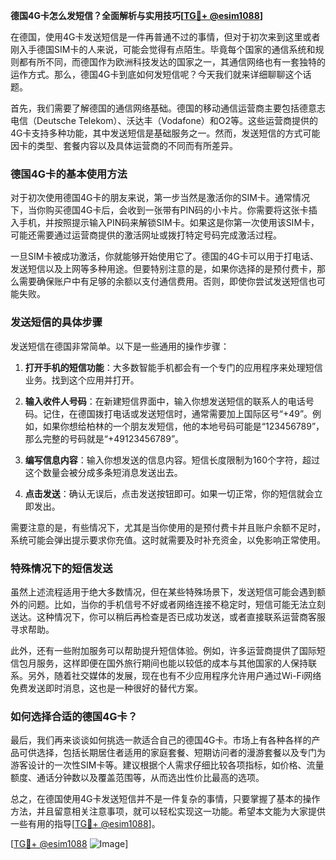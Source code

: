 **德国4G卡怎么发短信？全面解析与实用技巧[[TG💪+ @esim1088](https://t.me/s/esim1088)]**

在德国，使用4G卡发送短信是一件再普通不过的事情，但对于初次来到这里或者刚入手德国SIM卡的人来说，可能会觉得有点陌生。毕竟每个国家的通信系统和规则都有所不同，而德国作为欧洲科技发达的国家之一，其通信网络也有一套独特的运作方式。那么，德国4G卡到底如何发短信呢？今天我们就来详细聊聊这个话题。

首先，我们需要了解德国的通信网络基础。德国的移动通信运营商主要包括德意志电信（Deutsche Telekom）、沃达丰（Vodafone）和O2等。这些运营商提供的4G卡支持多种功能，其中发送短信是基础服务之一。然而，发送短信的方式可能因卡的类型、套餐内容以及具体运营商的不同而有所差异。

### 德国4G卡的基本使用方法

对于初次使用德国4G卡的朋友来说，第一步当然是激活你的SIM卡。通常情况下，当你购买德国4G卡后，会收到一张带有PIN码的小卡片。你需要将这张卡插入手机，并按照提示输入PIN码来解锁SIM卡。如果这是你第一次使用该SIM卡，可能还需要通过运营商提供的激活网址或拨打特定号码完成激活过程。

一旦SIM卡被成功激活，你就能够开始使用它了。德国的4G卡可以用于打电话、发送短信以及上网等多种用途。但要特别注意的是，如果你选择的是预付费卡，那么需要确保账户中有足够的余额以支付通信费用。否则，即使你尝试发送短信也可能失败。

### 发送短信的具体步骤

发送短信在德国非常简单。以下是一些通用的操作步骤：

1. **打开手机的短信功能**：大多数智能手机都会有一个专门的应用程序来处理短信业务。找到这个应用并打开。
   
2. **输入收件人号码**：在新建短信界面中，输入你想发送短信的联系人的电话号码。记住，在德国拨打电话或发送短信时，通常需要加上国际区号“+49”。例如，如果你想给柏林的一个朋友发短信，他的本地号码可能是“123456789”，那么完整的号码就是“+49123456789”。

3. **编写信息内容**：输入你想发送的信息内容。短信长度限制为160个字符，超过这个数量会被分成多条短消息发送出去。

4. **点击发送**：确认无误后，点击发送按钮即可。如果一切正常，你的短信就会立即发出。

需要注意的是，有些情况下，尤其是当你使用的是预付费卡并且账户余额不足时，系统可能会弹出提示要求你充值。这时就需要及时补充资金，以免影响正常使用。

### 特殊情况下的短信发送

虽然上述流程适用于绝大多数情况，但在某些特殊场景下，发送短信可能会遇到额外的问题。比如，当你的手机信号不好或者网络连接不稳定时，短信可能无法立刻送达。这种情况下，你可以稍后再检查是否已成功发送，或者直接联系运营商客服寻求帮助。

此外，还有一些附加服务可以帮助提升短信体验。例如，许多运营商提供了国际短信包月服务，这样即便在国外旅行期间也能以较低的成本与其他国家的人保持联系。另外，随着社交媒体的发展，现在也有不少应用程序允许用户通过Wi-Fi网络免费发送即时消息，这也是一种很好的替代方案。

### 如何选择合适的德国4G卡？

最后，我们再来谈谈如何挑选一款适合自己的德国4G卡。市场上有各种各样的产品可供选择，包括长期居住者适用的家庭套餐、短期访问者的漫游套餐以及专门为游客设计的一次性SIM卡等。建议根据个人需求仔细比较各项指标，如价格、流量额度、通话分钟数以及覆盖范围等，从而选出性价比最高的选项。

总之，在德国使用4G卡发送短信并不是一件复杂的事情，只要掌握了基本的操作方法，并且留意相关注意事项，就可以轻松实现这一功能。希望本文能为大家提供一些有用的指导[[TG💪+ @esim1088](https://t.me/s/esim1088)]。

[[TG💪+ @esim1088](https://t.me/s/esim1088) ![Image](https://i.postimg.cc/4NQfJmqS/Snipaste-2025-05-13-00-14-12.png)]